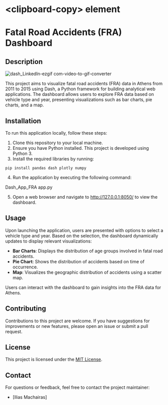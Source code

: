 # &lt;clipboard-copy&gt; element

# Fatal Road Accidents (FRA) Dashboard

## Description

![dash_LinkedIn-ezgif com-video-to-gif-converter](https://github.com/iliasmachairas/Tutorials_twd/assets/47300069/19cf7061-cdf6-4a8a-8a9c-a31fbb1c4d0b)

This project aims to visualize fatal road accidents (FRA) data in Athens from 2011 to 2015 using Dash, a Python framework for building analytical web applications. The dashboard allows users to explore FRA data based on vehicle type and year, presenting visualizations such as bar charts, pie charts, and a map.

## Installation

To run this application locally, follow these steps:

1. Clone this repository to your local machine.
2. Ensure you have Python installed. This project is developed using Python 3.
3. Install the required libraries by running:

```
pip install pandas dash plotly numpy
```

4. Run the application by executing the following command:

Dash_App_FRA app.py

5. Open a web browser and navigate to http://127.0.0.1:8050/ to view the dashboard.

## Usage

Upon launching the application, users are presented with options to select a vehicle type and year. Based on the selection, the dashboard dynamically updates to display relevant visualizations:

- **Bar Charts**: Displays the distribution of age groups involved in fatal road accidents.
- **Pie Chart**: Shows the distribution of accidents based on time of occurrence.
- **Map**: Visualizes the geographic distribution of accidents using a scatter map.

Users can interact with the dashboard to gain insights into the FRA data for Athens.

## Contributing

Contributions to this project are welcome. If you have suggestions for improvements or new features, please open an issue or submit a pull request.

## License

This project is licensed under the [MIT License](LICENSE).

## Contact

For questions or feedback, feel free to contact the project maintainer:
- [Ilias Machairas]



